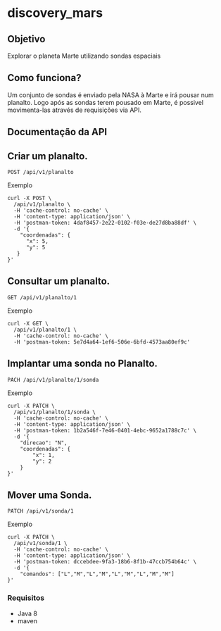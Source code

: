 # discovery_mars

## Objetivo

Explorar o planeta Marte utilizando sondas espaciais

## Como funciona?

Um conjunto de sondas é enviado pela NASA à Marte e irá pousar num planalto. 
Logo após as sondas terem pousado em Marte, é possivel movimenta-las através de requisições via API.


## Documentação da API

## Criar um planalto.
```
POST /api/v1/planalto
```
Exemplo
```
curl -X POST \
  /api/v1/planalto \
  -H 'cache-control: no-cache' \
  -H 'content-type: application/json' \
  -H 'postman-token: 4daf8457-2e22-0102-f03e-de27d8ba88df' \
  -d '{
    "coordenadas": {
      "x": 5,
      "y": 5
   }
}'
```

## Consultar um planalto.
```
GET /api/v1/planalto/1
```
Exemplo
```
curl -X GET \
  /api/v1/planalto/1 \
  -H 'cache-control: no-cache' \
  -H 'postman-token: 5e7d4a64-1ef6-506e-6bfd-4573aa80ef9c'
```

## Implantar uma sonda no Planalto.
```
PACH /api/v1/planalto/1/sonda
```
Exemplo
```
curl -X PATCH \
  /api/v1/planalto/1/sonda \
  -H 'cache-control: no-cache' \
  -H 'content-type: application/json' \
  -H 'postman-token: 1b2a546f-7e46-0401-4ebc-9652a1788c7c' \
  -d '{
	"direcao": "N",
	"coordenadas": {
		"x": 1,
		"y": 2
	}
}'
```

## Mover uma Sonda.
```
PATCH /api/v1/sonda/1
```
Exemplo
```
curl -X PATCH \
  /api/v1/sonda/1 \
  -H 'cache-control: no-cache' \
  -H 'content-type: application/json' \
  -H 'postman-token: dccebdee-9fa3-18b6-8f1b-47ccb754b64c' \
  -d '{
	"comandos": ["L","M","L","M","L","M","L","M","M"]
}'
```

### Requisitos
- Java 8
- maven

